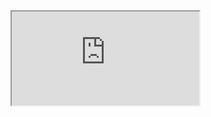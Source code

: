 
<iframe src = "https://github.com/Zahidul-Hasan/zahidul-hasan.github.io/tree/master/assets/pdfs"> resume </iframe>
